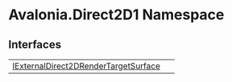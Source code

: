# Avalonia.Direct2D1 Namespace






## Interfaces
<table>
<tr>
<td><a href="T_Avalonia_Direct2D1_IExternalDirect2DRenderTargetSurface">IExternalDirect2DRenderTargetSurface</a></td>
<td> </td>
</tr>
</table>
